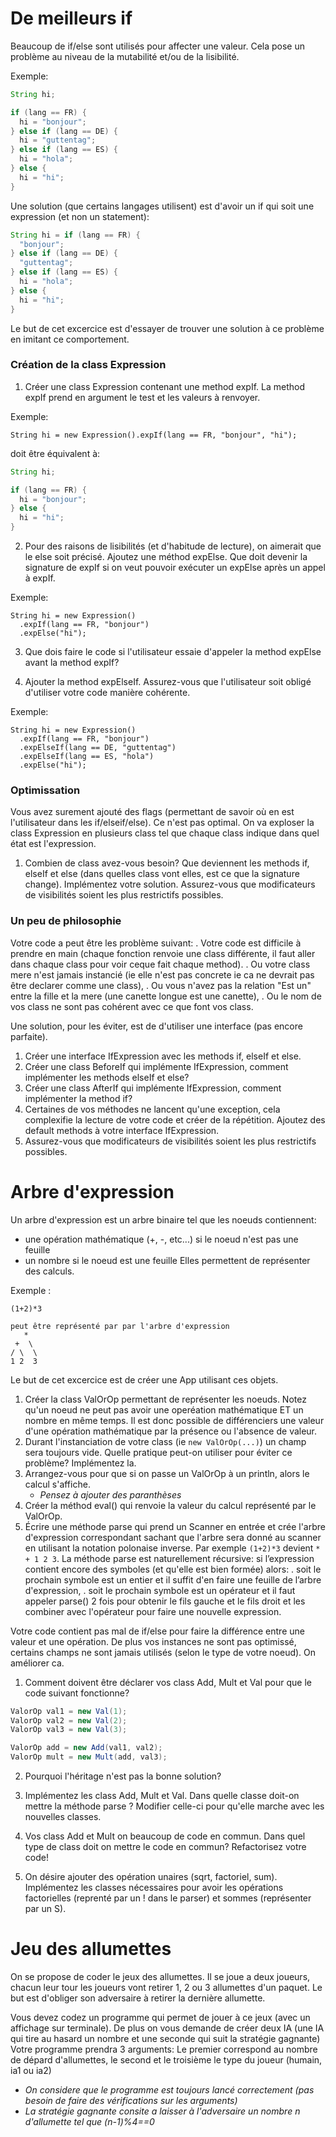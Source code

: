 # De meilleurs if

Beaucoup de if/else sont utilisés pour affecter une valeur.
Cela pose un problème au niveau de la mutabilité et/ou de la lisibilité.

Exemple:
```java
String hi;

if (lang == FR) {
  hi = "bonjour";
} else if (lang == DE) {
  hi = "guttentag";
} else if (lang == ES) {
  hi = "hola";
} else {
  hi = "hi";
}
```

Une solution (que certains langages utilisent) est d'avoir un if qui soit une expression (et non un statement):
```java
String hi = if (lang == FR) {
  "bonjour";
} else if (lang == DE) {
  "guttentag";
} else if (lang == ES) {
  hi = "hola";
} else {
  hi = "hi";
}
```

Le but de cet excercice est d'essayer de trouver une solution à ce problème en imitant ce comportement.

### Création de la class Expression
1. Créer une class Expression contenant une method expIf. 
La method expIf prend en argument le test et les valeurs à renvoyer.

Exemple:
```
String hi = new Expression().expIf(lang == FR, "bonjour", "hi");
```

doit être équivalent à:
```java
String hi;

if (lang == FR) {
  hi = "bonjour";
} else {
  hi = "hi";
}
```

2. Pour des raisons de lisibilités (et d'habitude de lecture), on aimerait que le else soit précisé.
Ajoutez une méthod expElse. Que doit devenir la signature de expIf si on veut pouvoir exécuter un expElse après un appel à expIf.

Exemple:
```
String hi = new Expression()
  .expIf(lang == FR, "bonjour")
  .expElse("hi");
```

3. Que dois faire le code si l'utilisateur essaie d'appeler la method expElse avant la method expIf?

4. Ajouter la method expElseIf. Assurez-vous que l'utilisateur soit obligé d'utiliser votre code manière cohérente.

Exemple:
```
String hi = new Expression()
  .expIf(lang == FR, "bonjour")
  .expElseIf(lang == DE, "guttentag")
  .expElseIf(lang == ES, "hola")
  .expElse("hi");
```

### Optimissation
Vous avez surement ajouté des flags (permettant de savoir où en est l'utilisateur dans les if/elseif/else).
Ce n'est pas optimal. 
On va exploser la class Expression en plusieurs class tel que chaque class indique dans quel état est l'expression.

1. Combien de class avez-vous besoin? Que deviennent les methods if, elseIf et else (dans quelles class vont elles, est ce que la signature change). Implémentez votre solution. Assurez-vous que modificateurs de visibilités soient les plus restrictifs possibles.

### Un peu de philosophie

Votre code a peut être les problème suivant:
. Votre code est difficile à prendre en main 
(chaque fonction renvoie une class différente, il faut aller dans chaque class pour voir ceque fait chaque method).
. Ou votre class mere n'est jamais instancié (ie elle n'est pas concrete ie ca ne devrait pas être declarer comme une class),
. Ou vous n'avez pas la relation "Est un" entre la fille et la mere (une canette longue est une canette),
. Ou le nom de vos class ne sont pas cohérent avec ce que font vos class.

Une solution, pour les éviter, est de d'utiliser une interface (pas encore parfaite).

1. Créer une interface IfExpression avec les methods if, elseIf et else.
2. Créer une class BeforeIf qui implémente IfExpression, comment implémenter les methods elseIf et else?
3. Créer une class AfterIf qui implémente IfExpression, comment implémenter la method if?
4. Certaines de vos méthodes ne lancent qu'une exception, cela complexifie la lecture de votre code et créer de la répétition.
Ajoutez des default methods à votre interface IfExpression.
5. Assurez-vous que modificateurs de visibilités soient les plus restrictifs possibles.

# Arbre d'expression

Un arbre d'expression est un arbre binaire tel que les noeuds contiennent:
- une opération mathématique (+, -, etc...) si le noeud n'est pas une feuille 
- un nombre si le noeud est une feuille
Elles permettent de représenter des calculs.

Exemple :
```
(1+2)*3

peut être représenté par par l'arbre d'expression
   *
 +  \
/ \  \
1 2  3
```

Le but de cet excercice est de créer une App utilisant ces objets.

1. Créer la class ValOrOp permettant de représenter les noeuds.
Notez qu'un noeud ne peut pas avoir une operéation mathématique ET un nombre en même temps. 
Il est donc possible de différenciers une valeur d'une opération mathématique par la présence ou l'absence de valeur.
2. Durant l'instanciation de votre class (ie `new ValOrOp(...)`) un champ sera toujours vide. 
Quelle pratique peut-on utiliser pour éviter ce problème? Implémentez la.
3. Arrangez-vous pour que si on passe un ValOrOp à un println, alors le calcul s'affiche.
   - *Pensez à ajouter des paranthèses*
4. Créer la méthod eval() qui renvoie la valeur du calcul représenté par le ValOrOp.
5. Écrire une méthode parse qui prend un Scanner en entrée et crée l'arbre d'expression correspondant sachant que l'arbre sera donné au scanner en utilisant la notation polonaise inverse. Par exemple `(1+2)*3` devient `* + 1 2 3`.
La méthode parse est naturellement récursive: si l’expression contient encore des symboles (et qu'elle est bien formée) alors:
. soit le prochain symbole est un entier et il suffit d'en faire une feuille de l’arbre d'expression,
. soit le prochain symbole est un opérateur et il faut appeler parse() 2 fois pour obtenir le fils gauche et le fils droit et les combiner avec l'opérateur pour faire une nouvelle expression.

Votre code contient pas mal de if/else pour faire la différence entre une valeur et une opération.
De plus vos instances ne sont pas optimissé, certains champs ne sont jamais utilisés (selon le type de votre noeud).
On améliorer ca.

1. Comment doivent être déclarer vos class Add, Mult et Val pour que le code suivant fonctionne?
```java
ValorOp val1 = new Val(1);
ValorOp val2 = new Val(2);
ValorOp val3 = new Val(3);

ValorOp add = new Add(val1, val2);
ValorOp mult = new Mult(add, val3);
```
2. Pourquoi l'héritage n'est pas la bonne solution?
3. Implémentez les class Add, Mult et Val. Dans quelle classe doit-on mettre la méthode parse ? Modifier celle-ci pour qu'elle marche avec les nouvelles classes.


1. Vos class Add et Mult on beaucoup de code en commun. Dans quel type de class doit on mettre le code en commun? Refactorisez votre code!
2. On désire ajouter des opération unaires (sqrt, factoriel, sum). Implémentez les classes nécessaires pour avoir les opérations factorielles (reprenté par un ! dans le parser) et sommes (représenter par un S). 


# Jeu des allumettes

On se propose de coder le jeux des allumettes. 
Il se joue a deux joueurs, 
chacun leur tour les joueurs vont retirer 1, 2 ou 3 allumettes d'un paquet.
Le but est d'obliger son adversaire à retirer la dernière allumette.

Vous devez codez un programme qui permet de jouer à ce jeux (avec un affichage sur terminale).
De plus on vous demande de créer deux IA (une IA qui tire au hasard un nombre et une seconde qui suit la stratégie gagnante)
Votre programme prendra 3 arguments:
Le premier correspond au nombre de dépard d'allumettes, 
le second et le troisième le type du joueur (humain, ia1 ou ia2)

- *On considere que le programme est toujours lancé correctement (pas besoin de faire des vérifications sur les arguments)*
- *La stratégie gagnante consite a laisser à l'adversaire un nombre n d'allumette tel que (n-1)%4==0* 
